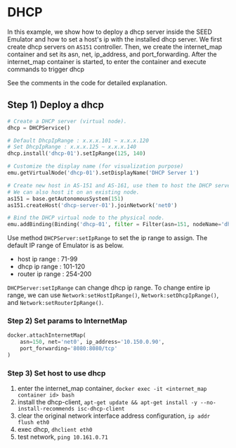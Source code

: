 # DHCP

In this example, we show how to deploy a dhcp server inside the 
SEED Emulator and how to set a host's ip with the installed dhcp server.
We first create dhcp servers on `AS151` controller.
Then, we create the internet_map container and set its asn, net, ip_address, and port_forwarding.
After the internet_map container is started, to enter the container and execute commands to trigger dhcp

See the comments in the code for detailed explanation.

## Step 1) Deploy a dhcp

```python
# Create a DHCP server (virtual node).
dhcp = DHCPService()

# Default DhcpIpRange : x.x.x.101 ~ x.x.x.120
# Set DhcpIpRange : x.x.x.125 ~ x.x.x.140
dhcp.install('dhcp-01').setIpRange(125, 140)

# Customize the display name (for visualization purpose)
emu.getVirtualNode('dhcp-01').setDisplayName('DHCP Server 1')

# Create new host in AS-151 and AS-161, use them to host the DHCP servers.
# We can also host it on an existing node.
as151 = base.getAutonomousSystem(151)
as151.createHost('dhcp-server-01').joinNetwork('net0')

# Bind the DHCP virtual node to the physical node.
emu.addBinding(Binding('dhcp-01', filter = Filter(asn=151, nodeName='dhcp-server-01')))
```

Use method `DHCPServer:setIpRange` to set the ip range to assign. 
The default IP range of Emulator is as below.
- host ip range : 71-99
- dhcp ip range : 101-120
- router ip range : 254-200

`DHCPServer:setIpRange` can change dhcp ip range. To change entire ip range, 
we can use `Network:setHostIpRange()`, `Network:setDhcpIpRange()`, and 
`Network:setRouterIpRange()`. 

### Step 2) Set params to InternetMap

```python
docker.attachInternetMap(
    asn=150, net='net0', ip_address='10.150.0.90',
    port_forwarding='8080:8080/tcp'
)
```


### Step 3) Set host to use dhcp

1. enter the internet_map container, `docker exec -it <internet_map container id> bash`
2. install the dhcp-client, `apt-get update && apt-get install -y --no-install-recommends isc-dhcp-client`
3. clear the original network interface address configuration, `ip addr flush eth0`
4. exec dhcp, `dhclient eth0`
5. test network, `ping 10.161.0.71` 

